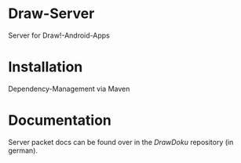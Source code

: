 # Draw-Server
Server for Draw!-Android-Apps

# Installation
Dependency-Management via Maven

# Documentation
Server packet docs can be found over in the _DrawDoku_ repository (in german).
